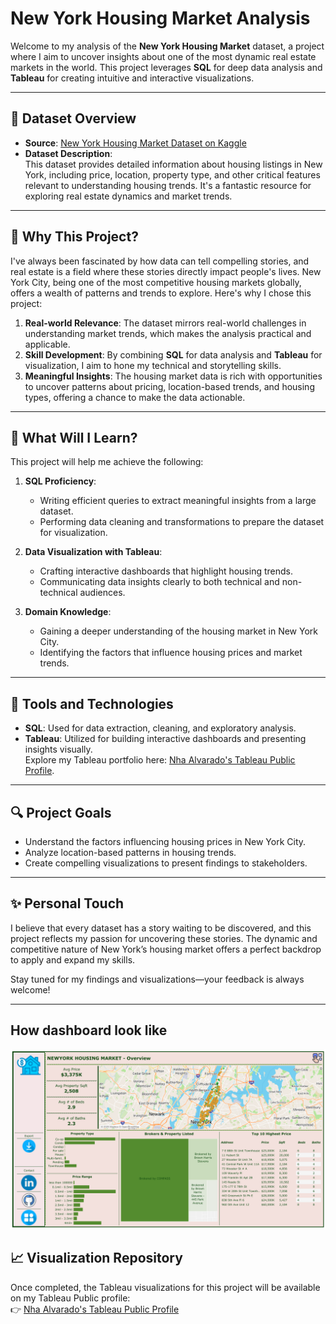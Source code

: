 # New York Housing Market Analysis

Welcome to my analysis of the **New York Housing Market** dataset, a project where I aim to uncover insights about one of the most dynamic real estate markets in the world. This project leverages **SQL** for deep data analysis and **Tableau** for creating intuitive and interactive visualizations.

---

## 📂 Dataset Overview

- **Source**: [New York Housing Market Dataset on Kaggle](https://www.kaggle.com/datasets/nelgiriyewithana/new-york-housing-market)
- **Dataset Description**:  
  This dataset provides detailed information about housing listings in New York, including price, location, property type, and other critical features relevant to understanding housing trends. It's a fantastic resource for exploring real estate dynamics and market trends.

---

## 🧐 Why This Project?

I've always been fascinated by how data can tell compelling stories, and real estate is a field where these stories directly impact people's lives. New York City, being one of the most competitive housing markets globally, offers a wealth of patterns and trends to explore. Here's why I chose this project:

1. **Real-world Relevance**: The dataset mirrors real-world challenges in understanding market trends, which makes the analysis practical and applicable.
2. **Skill Development**: By combining **SQL** for data analysis and **Tableau** for visualization, I aim to hone my technical and storytelling skills.
3. **Meaningful Insights**: The housing market data is rich with opportunities to uncover patterns about pricing, location-based trends, and housing types, offering a chance to make the data actionable.

---

## 🎯 What Will I Learn?

This project will help me achieve the following:

1. **SQL Proficiency**:

   - Writing efficient queries to extract meaningful insights from a large dataset.
   - Performing data cleaning and transformations to prepare the dataset for visualization.

2. **Data Visualization with Tableau**:

   - Crafting interactive dashboards that highlight housing trends.
   - Communicating data insights clearly to both technical and non-technical audiences.

3. **Domain Knowledge**:
   - Gaining a deeper understanding of the housing market in New York City.
   - Identifying the factors that influence housing prices and market trends.

---

## 🚀 Tools and Technologies

- **SQL**: Used for data extraction, cleaning, and exploratory analysis.
- **Tableau**: Utilized for building interactive dashboards and presenting insights visually.  
  Explore my Tableau portfolio here: [Nha Alvarado's Tableau Public Profile](https://public.tableau.com/app/profile/nha.alvarado/vizzes).

---

## 🔍 Project Goals

- Understand the factors influencing housing prices in New York City.
- Analyze location-based patterns in housing trends.
- Create compelling visualizations to present findings to stakeholders.

---

## ✨ Personal Touch

I believe that every dataset has a story waiting to be discovered, and this project reflects my passion for uncovering these stories. The dynamic and competitive nature of New York’s housing market offers a perfect backdrop to apply and expand my skills.

Stay tuned for my findings and visualizations—your feedback is always welcome!

---

## How dashboard look like

![NewYork Housing Market Analysis](NY%20Housing%20Dashboard.png)

## 📈 Visualization Repository

Once completed, the Tableau visualizations for this project will be available on my Tableau Public profile:  
👉 [Nha Alvarado's Tableau Public Profile](https://public.tableau.com/app/profile/nha.alvarado/vizzes)
